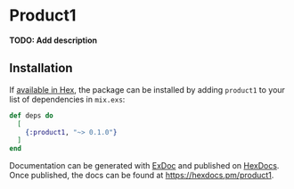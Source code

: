 # Product1

**TODO: Add description**

## Installation

If [available in Hex](https://hex.pm/docs/publish), the package can be installed
by adding `product1` to your list of dependencies in `mix.exs`:

```elixir
def deps do
  [
    {:product1, "~> 0.1.0"}
  ]
end
```

Documentation can be generated with [ExDoc](https://github.com/elixir-lang/ex_doc)
and published on [HexDocs](https://hexdocs.pm). Once published, the docs can
be found at <https://hexdocs.pm/product1>.


